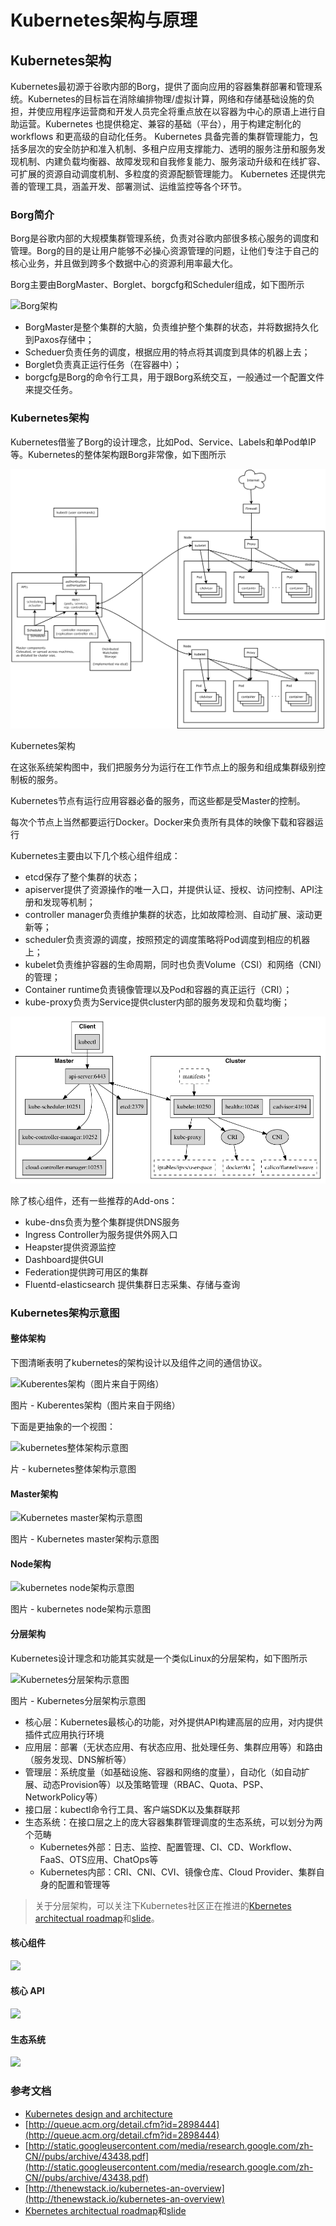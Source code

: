 # Kubernetes架构与原理

## Kubernetes架构 <a id="kubernetes&#x67B6;&#x6784;"></a>

Kubernetes最初源于谷歌内部的Borg，提供了面向应用的容器集群部署和管理系统。Kubernetes的目标旨在消除编排物理/虚拟计算，网络和存储基础设施的负担，并使应用程序运营商和开发人员完全将重点放在以容器为中心的原语上进行自助运营。Kubernetes 也提供稳定、兼容的基础（平台），用于构建定制化的workflows 和更高级的自动化任务。 Kubernetes 具备完善的集群管理能力，包括多层次的安全防护和准入机制、多租户应用支撑能力、透明的服务注册和服务发现机制、内建负载均衡器、故障发现和自我修复能力、服务滚动升级和在线扩容、可扩展的资源自动调度机制、多粒度的资源配额管理能力。 Kubernetes 还提供完善的管理工具，涵盖开发、部署测试、运维监控等各个环节。

### Borg简介 <a id="borg&#x7B80;&#x4ECB;"></a>

Borg是谷歌内部的大规模集群管理系统，负责对谷歌内部很多核心服务的调度和管理。Borg的目的是让用户能够不必操心资源管理的问题，让他们专注于自己的核心业务，并且做到跨多个数据中心的资源利用率最大化。

Borg主要由BorgMaster、Borglet、borgcfg和Scheduler组成，如下图所示

![Borg&#x67B6;&#x6784;](https://jimmysong.io/kubernetes-handbook/images/borg.png)

* BorgMaster是整个集群的大脑，负责维护整个集群的状态，并将数据持久化到Paxos存储中；
* Scheduer负责任务的调度，根据应用的特点将其调度到具体的机器上去；
* Borglet负责真正运行任务（在容器中）；
* borgcfg是Borg的命令行工具，用于跟Borg系统交互，一般通过一个配置文件来提交任务。

### Kubernetes架构 <a id="kubernetes&#x67B6;&#x6784;"></a>

Kubernetes借鉴了Borg的设计理念，比如Pod、Service、Labels和单Pod单IP等。Kubernetes的整体架构跟Borg非常像，如下图所示

![](../../.gitbook/assets/image%20%2833%29.png)

 Kubernetes架构

在这张系统架构图中，我们把服务分为运行在工作节点上的服务和组成集群级别控制板的服务。

Kubernetes节点有运行应用容器必备的服务，而这些都是受Master的控制。

每次个节点上当然都要运行Docker。Docker来负责所有具体的映像下载和容器运行

Kubernetes主要由以下几个核心组件组成：

* etcd保存了整个集群的状态；
* apiserver提供了资源操作的唯一入口，并提供认证、授权、访问控制、API注册和发现等机制；
* controller manager负责维护集群的状态，比如故障检测、自动扩展、滚动更新等；
* scheduler负责资源的调度，按照预定的调度策略将Pod调度到相应的机器上；
* kubelet负责维护容器的生命周期，同时也负责Volume（CSI）和网络（CNI）的管理；
* Container runtime负责镜像管理以及Pod和容器的真正运行（CRI）；
* kube-proxy负责为Service提供cluster内部的服务发现和负载均衡；



![](../../.gitbook/assets/image%20%2824%29.png)

除了核心组件，还有一些推荐的Add-ons：

* kube-dns负责为整个集群提供DNS服务
* Ingress Controller为服务提供外网入口
* Heapster提供资源监控
* Dashboard提供GUI
* Federation提供跨可用区的集群
* Fluentd-elasticsearch 提供集群日志采集、存储与查询

### Kubernetes架构示意图 <a id="kubernetes&#x67B6;&#x6784;&#x793A;&#x610F;&#x56FE;"></a>

#### 整体架构 <a id="&#x6574;&#x4F53;&#x67B6;&#x6784;"></a>

下图清晰表明了kubernetes的架构设计以及组件之间的通信协议。

![Kuberentes&#x67B6;&#x6784;&#xFF08;&#x56FE;&#x7247;&#x6765;&#x81EA;&#x4E8E;&#x7F51;&#x7EDC;&#xFF09;](https://jimmysong.io/kubernetes-handbook/images/kubernetes-high-level-component-archtecture.jpg)

图片 - Kuberentes架构（图片来自于网络）

下面是更抽象的一个视图：

![kubernetes&#x6574;&#x4F53;&#x67B6;&#x6784;&#x793A;&#x610F;&#x56FE;](https://jimmysong.io/kubernetes-handbook/images/kubernetes-whole-arch.png)

片 - kubernetes整体架构示意图

#### Master架构 <a id="master&#x67B6;&#x6784;"></a>

![Kubernetes master&#x67B6;&#x6784;&#x793A;&#x610F;&#x56FE;](https://jimmysong.io/kubernetes-handbook/images/kubernetes-master-arch.png)

图片 - Kubernetes master架构示意图

#### Node架构 <a id="node&#x67B6;&#x6784;"></a>

![kubernetes node&#x67B6;&#x6784;&#x793A;&#x610F;&#x56FE;](https://jimmysong.io/kubernetes-handbook/images/kubernetes-node-arch.png)

图片 - kubernetes node架构示意图

#### 分层架构 <a id="&#x5206;&#x5C42;&#x67B6;&#x6784;"></a>

Kubernetes设计理念和功能其实就是一个类似Linux的分层架构，如下图所示

![Kubernetes&#x5206;&#x5C42;&#x67B6;&#x6784;&#x793A;&#x610F;&#x56FE;](https://jimmysong.io/kubernetes-handbook/images/kubernetes-layers-arch.jpg)

图片 - Kubernetes分层架构示意图

* 核心层：Kubernetes最核心的功能，对外提供API构建高层的应用，对内提供插件式应用执行环境
* 应用层：部署（无状态应用、有状态应用、批处理任务、集群应用等）和路由（服务发现、DNS解析等）
* 管理层：系统度量（如基础设施、容器和网络的度量），自动化（如自动扩展、动态Provision等）以及策略管理（RBAC、Quota、PSP、NetworkPolicy等）
* 接口层：kubectl命令行工具、客户端SDK以及集群联邦
* 生态系统：在接口层之上的庞大容器集群管理调度的生态系统，可以划分为两个范畴
  * Kubernetes外部：日志、监控、配置管理、CI、CD、Workflow、FaaS、OTS应用、ChatOps等
  * Kubernetes内部：CRI、CNI、CVI、镜像仓库、Cloud Provider、集群自身的配置和管理等

> 关于分层架构，可以关注下Kubernetes社区正在推进的[Kbernetes architectual roadmap](https://docs.google.com/document/d/1XkjVm4bOeiVkj-Xt1LgoGiqWsBfNozJ51dyI-ljzt1o)和[slide](https://docs.google.com/presentation/d/1GpELyzXOGEPY0Y1ft26yMNV19ROKt8eMN67vDSSHglk/edit)。

#### 核心组件 <a id="&#x6838;&#x5FC3;&#x7EC4;&#x4EF6;"></a>

![](https://kubernetes.feisky.xyz/zh/architecture/images/core-packages.png)

#### 核心 API <a id="&#x6838;&#x5FC3;-api"></a>

![](https://kubernetes.feisky.xyz/zh/architecture/images/core-apis.png)

#### 生态系统 <a id="&#x751F;&#x6001;&#x7CFB;&#x7EDF;"></a>

![](https://kubernetes.feisky.xyz/zh/architecture/images/core-ecosystem.png)

###  <a id="&#x53C2;&#x8003;&#x6587;&#x6863;"></a>

###  <a id="&#x53C2;&#x8003;&#x6587;&#x6863;"></a>

### 参考文档 <a id="&#x53C2;&#x8003;&#x6587;&#x6863;"></a>

* [Kubernetes design and architecture](https://github.com/kubernetes/community/blob/master/contributors/design-proposals/architecture.md)
* [http://queue.acm.org/detail.cfm?id=2898444](http://queue.acm.org/detail.cfm?id=2898444)
* [http://static.googleusercontent.com/media/research.google.com/zh-CN//pubs/archive/43438.pdf](http://static.googleusercontent.com/media/research.google.com/zh-CN//pubs/archive/43438.pdf)
* [http://thenewstack.io/kubernetes-an-overview](http://thenewstack.io/kubernetes-an-overview)
* [Kbernetes architectual roadmap](https://docs.google.com/document/d/1XkjVm4bOeiVkj-Xt1LgoGiqWsBfNozJ51dyI-ljzt1o)和[slide](https://docs.google.com/presentation/d/1GpELyzXOGEPY0Y1ft26yMNV19ROKt8eMN67vDSSHglk/edit)

